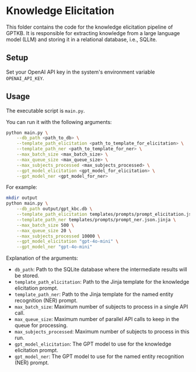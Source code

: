 # Knowledge Elicitation

This folder contains the code for the knowledge elicitation pipeline of GPTKB.
It is responsible for extracting knowledge from a large language model (LLM) and
storing it in a relational database, i.e., SQLite.

## Setup

Set your OpenAI API key in the system's environment variable `OPENAI_API_KEY`.

## Usage

The executable script is `main.py`.

You can run it with the following arguments:

```bash
python main.py \
    --db_path <path_to_db> \
    --template_path_elicitation <path_to_template_for_elicitation> \
    --template_path_ner <path_to_template_for_ner> \
    --max_batch_size <max_batch_size> \
    --max_queue_size <max_queue_size> \
    --max_subjects_processed <max_subjects_processed> \
    --gpt_model_elicitation <gpt_model_for_elicitation> \
    --gpt_model_ner <gpt_model_for_ner>
```

For example:

```bash
mkdir output
python main.py \
    --db_path output/gpt_kbc.db \
    --template_path_elicitation templates/prompts/prompt_elicitation.json.jinja \
    --template_path_ner templates/prompts/prompt_ner.json.jinja \
    --max_batch_size 500 \
    --max_queue_size 20 \
    --max_subjects_processed 10000 \
    --gpt_model_elicitation "gpt-4o-mini" \
    --gpt_model_ner "gpt-4o-mini"
```

Explanation of the arguments:

- `db_path`: Path to the SQLite database where the intermediate results will be
  stored.
- `template_path_elicitation`: Path to the Jinja template for the knowledge
  elicitation prompt.
- `template_path_ner`: Path to the Jinja template for the named entity
  recognition (NER) prompt.
- `max_batch_size`: Maximum number of subjects to process in a single API call.
- `max_queue_size`: Maximum number of parallel API calls to keep in the queue
  for processing.
- `max_subjects_processed`: Maximum number of subjects to process in this run.
- `gpt_model_elicitation`: The GPT model to use for the knowledge elicitation
  prompt.
- `gpt_model_ner`: The GPT model to use for the named entity recognition (NER)
  prompt.
